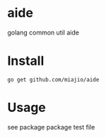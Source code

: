 # aide
golang common util aide

# Install
```
go get github.com/miajio/aide
```

# Usage

see package package test file